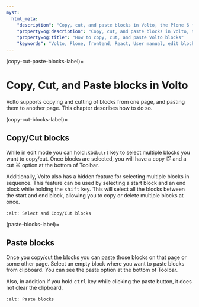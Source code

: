 ```yaml
---
myst:
  html_meta:
    "description": "Copy, cut, and paste blocks in Volto, the Plone 6 frontend."
    "property=og:description": "Copy, cut, and paste blocks in Volto, the Plone 6 frontend."
    "property=og:title": "How to copy, cut, and paste Volto blocks"
    "keywords": "Volto, Plone, frontend, React, User manual, edit blocks, copy, cut, paste"
---
```


(copy-cut-paste-blocks-label)=

# Copy, Cut, and Paste blocks in Volto

Volto supports copying and cutting of blocks from one page, and pasting them to another page.
This chapter describes how to do so.

(copy-cut-blocks-label)=

## Copy/Cut blocks

While in edit mode you can hold :kbd:`ctrl` key to select multiple blocks you want to copy/cut.
Once blocks are selected, you will have a copy <img alt="../_static/copy.svg" src="../_static/copy.svg" style="height: 1em;"> and a cut <img alt="../_static/cut.svg" src="../_static/cut.svg" style="height: 1em;"> option at the bottom of Toolbar.

Additionally, Volto also has a hidden feature for selecting multiple blocks in sequence.
This feature can be used by selecting a start block and an end block while holding the <kbd>shift</kbd> key.
This will select all the blocks between the start and end block, allowing you to copy or delete multiple blocks at once.

```{image} ../_static/user-manual/blocks/block-copy-cut.gif
:alt: Select and Copy/Cut blocks
```

(paste-blocks-label)=

## Paste blocks

Once you copy/cut the blocks you can paste those blocks on that page or some other page.
Select an empty block where you want to paste blocks from clipboard.
You can see the paste option <i class="fas fa-clipboard"></i> at the bottom of Toolbar.

Also, in addition if you hold <kbd>ctrl</kbd> key while clicking the paste button, it does not clear the clipboard.

```{image} ../_static/user-manual/blocks/block-paste.gif
:alt: Paste blocks
```